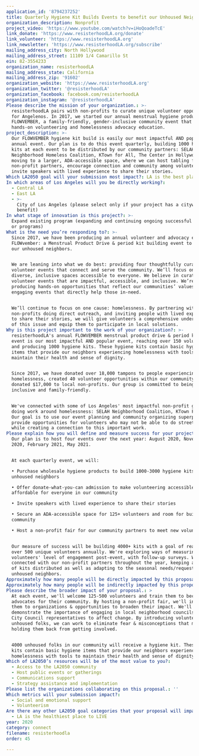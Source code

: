```yaml
---
application_id: '8794237252'
title: Quarterly Hygiene Kit Builds Events to benefit our Unhoused Neighbors
organization_description: Nonprofit
project_video: 'https://www.youtube.com/watch?v=iHoQoadeTcE'
link_donate: 'https://www.resisterhoodLA.org/donate'
link_volunteer: 'https://www.resisterhoodLA.org'
link_newsletter: 'https://www.resisterhoodLA.org/subscribe'
mailing_address_city: North Hollywood
mailing_address_street: 11109 1/4 Camarillo St
ein: 82-3554233
organization_name: resisterhoodLA
mailing_address_state: California
mailing_address_zip: '91602'
organization_website: 'https://www.resisterhoodLA.org'
organization_twitter: '@resisterhoodLA'
organization_facebook: facebook.com/resisterhoodLA
organization_instagram: '@resisterhoodLA'
Please describe the mission of your organization.: >-
  resisterhoodLA pairs with non-profits to curate unique volunteer opportunities
  for Angelenos. In 2017, we started our annual menstrual hygiene product drive:
  FLOWVEMBER, a family-friendly, gender-inclusive community event that combines
  hands-on volunteering and homelessness advocacy education.
project_description: >-
  Our FLOWVEMBER hygiene kit build is easily our most impactful AND popular
  annual event. Our plan is to do this event quarterly, building 1000 hygiene
  kits at each event to be distributed by our community partners: SELAH
  Neighborhood Homeless Coalition, KTown for All, The Center in Hollywood. We're
  moving to a larger, ADA-accessible space, where we can host tabling for
  non-profit partners, encourage connection and community among volunteers, and
  invite speakers with lived experience to share their stories.
Which LA2050 goal will your submission most impact?: LA is the best place to CONNECT
In which areas of Los Angeles will you be directly working?:
  - Central LA
  - East LA
  - >-
    City of Los Angeles (please select only if your project has a citywide
    benefit)
In what stage of innovation is this project?: >-
  Expand existing program (expanding and continuing ongoing successful projects
  or programs)
What is the need you’re responding to?: >-
  Since 2017, we have been producing an annual volunteer and advocacy event:
  FLOWvember: a Menstrual Product Drive & period kit building event to benefit
  our unhoused neighbors.


  We are leaning into what we do best: providing four thoughtfully curated
  volunteer events that connect and serve the community. We’ll focus on creating
  diverse, inclusive spaces accessible to everyone. We believe in curating
  volunteer events that are impactful, accessible, and inclusive. We’re
  producing hands-on opportunities that reflect our communities’ values and
  engaging events that directly help those in-need.


  We’ll continue to focus on one cause: homelessness. By partnering with local
  non-profits doing direct outreach, and inviting people with lived experience
  to share their stories, we will give volunteers a comprehensive understanding
  of this issue and equip them to participate in local solutions.
Why is this project important to the work of your organization?: >-
  resisterhoodLA's annual FLOWVEMBER menstrual product drive & period kit build
  event is our most impactful AND popular event, reaching over 150 volunteers
  and producing 1000 hygiene kits. These hygiene kits contain basic hygiene
  items that provide our neighbors experiencing homelessness with tools to
  maintain their health and sense of dignity.


  Since 2017, we have donated over 18,000 tampons to people experiencing
  homelessness, created 40 volunteer opportunities within our community, and
  donated $17,000 to local non-profits. Our group is committed to being
  inclusive and family-friendly.


  We've connected with some of Los Angeles' most impactful non-profit groups
  doing work around homelessness: SELAH Neighborhood Coalition, KTown For All.
  Our goal is to use our event planning and community organizing superpowers to
  provide opportunities for volunteers who may not be able to do street outreach
  while creating a connection to this important work.
Please explain how you will define and measure success for your project.: >-
  Our plan is to host four events over the next year: August 2020, November
  2020, February 2021, May 2021. 


  At each quarterly event, we will:

  • Purchase wholesale hygiene products to build 1000-3000 hygiene kits for our
  unhoused neighbors

  • Offer donate-what-you-can admission to make volunteering accessible &
  affordable for everyone in our community

  • Invite speakers with lived experience to share their stories

  • Secure an ADA-accessible space for 125+ volunteers and room for building
  community

  • Host a non-profit fair for our community partners to meet new volunteers


  Our measure of success will be building 4000+ kits with a goal of reaching
  over 500 unique volunteers annually. We're exploring ways of measuring
  volunteers' level of engagement post-event, with follow-up surveys. We'll stay
  connected with our non-profit partners throughout the year, keeping a record
  of kits distributed as well as adapting to the seasonal needs/requests of our
  unhoused neighbors.
Approximately how many people will be directly impacted by this proposal?: '500'
Approximately how many people will be indirectly impacted by this proposal?: '4000'
Please describe the broader impact of your proposal.: >
  At each event, we'll welcome 125-500 volunteers and train them to become
  advocates for their community. By hosting a non-profit fair, we'll introduce
  them to organizations & opportunities to broaden their impact. We'll
  demonstrate the importance of engaging in local neighborhood councils and with
  City Council representatives to affect change. By introducing volunteers to
  unhoused folks, we can work to eliminate fear & misconceptions that might be
  holding them back from getting involved.


  4000 unhoused folks in our community will receive a hygiene kit. These hygiene
  kits contain basic hygiene items that provide our neighbors experiencing
  homelessness with tools to maintain their health and sense of dignity.
Which of LA2050’s resources will be of the most value to you?:
  - Access to the LA2050 community
  - Host public events or gatherings
  - Communications support
  - Strategy assistance and implementation
Please list the organizations collaborating on this proposal.: ''
Which metrics will your submission impact?:
  - Social and emotional support
  - Volunteerism
Are there any other LA2050 goal categories that your proposal will impact?:
  - LA is the healthiest place to LIVE
year: 2020
category: connect
filename: resisterhoodla
order: 45

---
```

